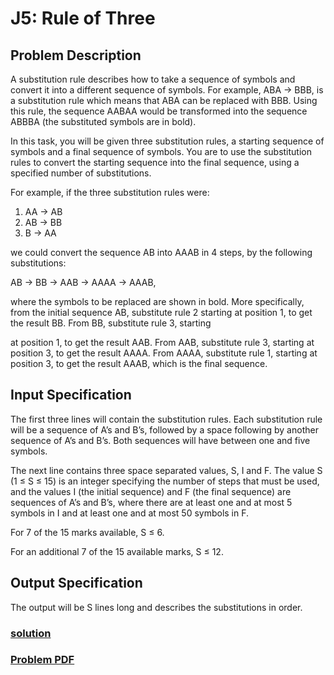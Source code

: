 # J5: Rule of Three

## Problem Description
A substitution rule describes how to take a sequence of symbols and convert it into a different
sequence of symbols. For example, ABA → BBB, is a substitution rule which means that ABA
can be replaced with BBB. Using this rule, the sequence AABAA would be transformed into the
sequence ABBBA (the substituted symbols are in bold).

In this task, you will be given three substitution rules, a starting sequence of symbols and a final
sequence of symbols. You are to use the substitution rules to convert the starting sequence into the
final sequence, using a specified number of substitutions.

For example, if the three substitution rules were:

1. AA → AB
2. AB → BB
3. B → AA

we could convert the sequence AB into AAAB in 4 steps, by the following substitutions:

AB → BB → AAB → AAAA → AAAB,

where the symbols to be replaced are shown in bold. More specifically, from the initial sequence
AB, substitute rule 2 starting at position 1, to get the result BB. From BB, substitute rule 3, starting

at position 1, to get the result AAB. From AAB, substitute rule 3, starting at position 3, to get the
result AAAA. From AAAA, substitute rule 1, starting at position 3, to get the result AAAB, which
is the final sequence.

## Input Specification
The first three lines will contain the substitution rules. Each substitution rule will be a sequence
of A’s and B’s, followed by a space following by another sequence of A’s and B’s. Both sequences
will have between one and five symbols.

The next line contains three space separated values, S, I and F. The value S (1 ≤ S ≤ 15) is an
integer specifying the number of steps that must be used, and the values I (the initial sequence)
and F (the final sequence) are sequences of A’s and B’s, where there are at least one and at most 5
symbols in I and at least one and at most 50 symbols in F.

For 7 of the 15 marks available, S ≤ 6.

For an additional 7 of the 15 available marks, S ≤ 12.

## Output Specification
The output will be S lines long and describes the substitutions in order.

### [solution](./main.py)
### [Problem PDF](https://www.cemc.uwaterloo.ca/contests/computing/2019/stage%201/juniorEF.pdf)